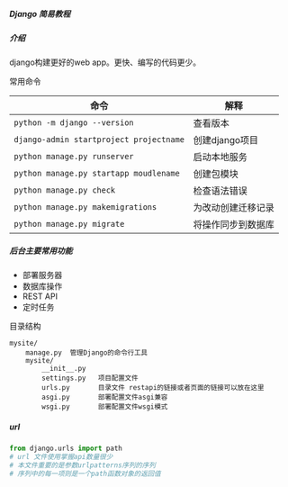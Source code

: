 
##### Django 简易教程

##### 介绍

django构建更好的web app。更快、编写的代码更少。

常用命令

| 命令                                    | 解释               |
| --------------------------------------- | ------------------ |
| `python -m django --version`            | 查看版本           |
| `django-admin startproject projectname` | 创建django项目     |
| `python manage.py runserver`            | 启动本地服务       |
| `python manage.py startapp moudlename`  | 创建包模块         |
| `python manage.py check`                | 检查语法错误       |
| `python manage.py makemigrations`       | 为改动创建迁移记录 |
| `python manage.py migrate`              | 将操作同步到数据库 |

##### **后台主要常用功能**

- 部署服务器
- 数据库操作
- REST API
- 定时任务

目录结构

```
mysite/
    manage.py  管理Django的命令行工具
    mysite/
        __init__.py
        settings.py   项目配置文件 
        urls.py       目录文件 restapi的链接或者页面的链接可以放在这里
        asgi.py       部署配置文件asgi兼容
        wsgi.py       部署配置文件wsgi模式
```

##### url

```python
from django.urls import path
# url 文件使用掌握api数量很少
# 本文件重要的是参数urlpatterns序列的序列
# 序列中的每一项则是一个path函数对象的返回值

```


